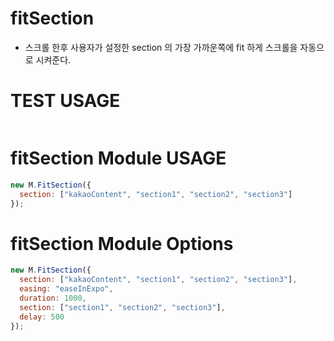 # fitSection

- 스크롤 한후 사용자가 설정한 section 의 가장 가까운쪽에 fit 하게 스크롤을 자동으로 시켜준다.

# TEST USAGE

```sh

```

# fitSection Module USAGE

```javascript
new M.FitSection({
  section: ["kakaoContent", "section1", "section2", "section3"]
});
```

# fitSection Module Options

```javascript
new M.FitSection({
  section: ["kakaoContent", "section1", "section2", "section3"],
  easing: "easeInExpo",
  duration: 1000,
  section: ["section1", "section2", "section3"],
  delay: 500
});
```
